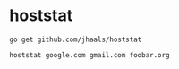 # hoststat

    go get github.com/jhaals/hoststat
    
    hoststat google.com gmail.com foobar.org
    
